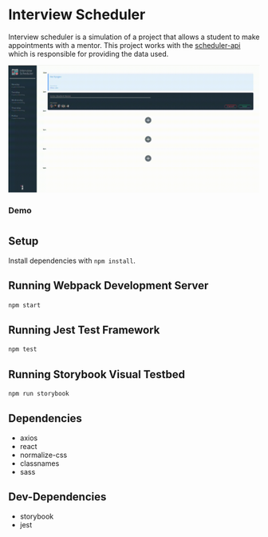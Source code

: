 # Interview Scheduler

Interview scheduler is a simulation of a project  that 
allows a student to make appointments with a mentor.
This project works with the 
[scheduler-api ](https://github.com/Gozi1/scheduler-api) which is responsible for providing the data used.

!["Demo"](public/images/scheduler.gif)
### Demo
#
## Setup

Install dependencies with `npm install`.

## Running Webpack Development Server

```sh
npm start
```

## Running Jest Test Framework

```sh
npm test
```

## Running Storybook Visual Testbed

```sh
npm run storybook
```
## Dependencies

- axios
- react
- normalize-css
- classnames
- sass

## Dev-Dependencies

- storybook
- jest